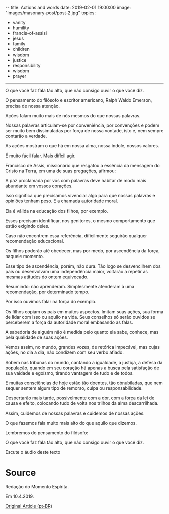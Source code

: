 --
title: Actions and words
date: 2019-02-01 19:00:00
image: "images/masonary-post/post-2.jpg"
topics: 
- vanity
- humility
- francis-of-assisi
- jesus
- family
- children
- wisdom
- justice
- responsibility
- wisdom
- prayer
---


O que você faz fala tão alto, que não consigo ouvir o que você diz.

O pensamento do filósofo e escritor americano, Ralph Waldo Emerson, precisa de
nossa atenção.

Ações falam muito mais de nós mesmos do que nossas palavras.

Nossas palavras articulam-se por conveniência, por convenções e podem ser muito
bem dissimuladas por força de nossa vontade, isto é, nem sempre contarão a
verdade.

As ações mostram o que há em nossa alma, nossa índole, nossos valores.

É muito fácil falar. Mais difícil agir.

Francisco de Assis, missionário que resgatou a essência da mensagem do Cristo
na Terra, em uma de suas pregações, afirmou:

A paz proclamada por vós com palavras deve habitar de modo mais abundante em
vossos corações.

Isso significa que precisamos vivenciar algo para que nossas palavras e
opiniões tenham peso. É a chamada autoridade moral.

Ela é válida na educação dos filhos, por exemplo.

Esses precisam identificar, nos genitores, o mesmo comportamento que estão
exigindo deles.

Caso não encontrem essa referência, dificilmente seguirão qualquer recomendação
educacional.

Os filhos poderão até obedecer, mas por medo, por ascendência da força, naquele
momento.

Esse tipo de ascendência, porém, não dura. Tão logo se desvencilhem dos pais ou
desenvolvam uma independência maior, voltarão a repetir as mesmas atitudes do
ontem equivocado.

Resumindo: não aprenderam. Simplesmente atenderam à uma recomendação, por
determinado tempo.

Por isso ouvimos falar na força do exemplo.

Os filhos copiam os pais em muitos aspectos. Imitam suas ações, sua forma de
lidar com isso ou aquilo na vida. Seus conselhos só serão ouvidos se perceberem
a força da autoridade moral embasando as falas.

A sabedoria de alguém não é medida pelo quanto ela sabe, conhece, mas pela
qualidade de suas ações.

Vemos assim, no mundo, grandes vozes, de retórica impecável, mas cujas ações,
no dia a dia, não condizem com seu verbo afiado.

Sobem nas tribunas do mundo, cantando a igualdade, a justiça, a defesa da
população, quando em seu coração há apenas a busca pela satisfação de sua
vaidade e egoísmo, tirando vantagem de tudo e de todos.

E muitas consciências de hoje estão tão doentes, tão obnubiladas, que nem
sequer sentem algum tipo de remorso, culpa ou responsabilidade.

Despertarão mais tarde, possivelmente com a dor, com a força da lei de causa e
efeito, colocando tudo de volta nos trilhos da alma descarrilhada.

Assim, cuidemos de nossas palavras e cuidemos de nossas ações.

O que fazemos fala muito mais alto do que aquilo que dizemos.

Lembremos do pensamento do filósofo:

O que você faz fala tão alto, que não consigo ouvir o que você diz.

Escute o áudio deste texto

# Source
Redação do Momento Espírita.

Em 10.4.2019.

[Original Article (pt-BR)](http://momento.com.br/pt/ler_texto.php?id=5712)
